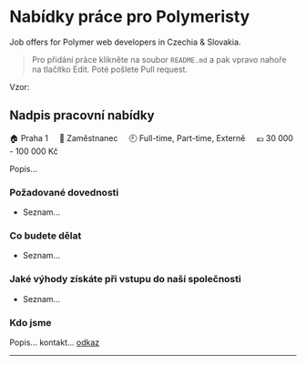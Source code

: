 # Nabídky práce pro Polymeristy

Job offers for Polymer web developers in Czechia & Slovakia.

> Pro přidání práce klikněte na soubor `README.md` a pak vpravo nahoře na tlačítko Edit. Poté pošlete Pull request.

Vzor:

## Nadpis pracovní nabídky

:house: Praha 1 &nbsp;&nbsp;&nbsp;
:necktie: Zaměstnanec &nbsp;&nbsp;&nbsp;
:clock9: Full-time, Part-time, Externě &nbsp;&nbsp;&nbsp;
:euro: 30 000 - 100 000 Kč

Popis...

### Požadované dovednosti

- Seznam...

### Co budete dělat

- Seznam...

### Jaké výhody získáte při vstupu do naší společnosti

- Seznam...

### Kdo jsme

Popis... kontakt... [odkaz](https://example.com)

---

